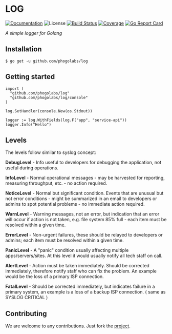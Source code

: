 # LOG

[![Documentation][godoc-img]][godoc-url]
![License][license-img]
[![Build Status][travis-img]][travis-url]
[![Coverage][codecov-img]][codecov-url]
[![Go Report Card][report-img]][report-url]

*A simple logger for Golang*

## Installation

```console
$ go get -u github.com/phogolabs/log
```

## Getting started

```golang
import (
  "github.com/phogolabs/log"
  "github.com/phogolabs/log/console"
)

log.SetHandler(console.New(os.Stdout))

logger := log.WithFields(log.F("app", "service-api"))
logger.Info("Hello")
```

## Levels

The levels follow similar to syslog concept:

**DebugLevel** - Info useful to developers for debugging the application, not useful during operations.

**InfoLevel** - Normal operational messages - may be harvested for reporting, measuring throughput, etc. - no action required.

**NoticeLevel** - Normal but significant condition. Events that are unusual but not error conditions - might be summarized in an email to developers or admins to spot potential problems - no immediate action required.

**WarnLevel** - Warning messages, not an error, but indication that an error will occur if action is not taken, e.g. file system 85% full - each item must be resolved within a given time.

**ErrorLevel** - Non-urgent failures, these should be relayed to developers or admins; each item must be resolved within a given time.

**PanicLevel** - A "panic" condition usually affecting multiple apps/servers/sites. At this level it would usually notify all tech staff on call.

**AlertLevel** - Action must be taken immediately. Should be corrected immediately, therefore notify staff who can fix the problem. An example would be the loss of a primary ISP connection.

**FatalLevel** - Should be corrected immediately, but indicates failure in a primary system, an example is a loss of a backup ISP connection. ( same as SYSLOG CRITICAL )

## Contributing

We are welcome to any contributions. Just fork the
[project](https://github.com/phogolabs/log).

[report-img]: https://goreportcard.com/badge/github.com/phogolabs/log
[report-url]: https://goreportcard.com/report/github.com/phogolabs/log
[codecov-url]: https://codecov.io/gh/phogolabs/log
[codecov-img]: https://codecov.io/gh/phogolabs/log/branch/master/graph/badge.svg
[travis-img]: https://travis-ci.org/phogolabs/log.svg?branch=master
[travis-url]: https://travis-ci.org/phogolabs/log
[log-url]: https://github.com/phogolabs/prana
[godoc-url]: https://godoc.org/github.com/phogolabs/log
[godoc-img]: https://godoc.org/github.com/phogolabs/log?status.svg
[license-img]: https://img.shields.io/badge/license-MIT-blue.svg
[software-license-url]: LICENSE
